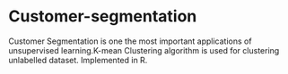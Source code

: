 # Customer-segmentation
Customer Segmentation is one the most important applications of unsupervised learning.K-mean Clustering algorithm is used for clustering unlabelled dataset. Implemented in R.
